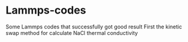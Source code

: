 # Lammps-codes
Some Lammps codes that successfully got good result
First the kinetic swap method for calculate NaCl thermal conductivity
